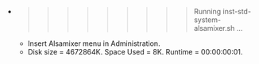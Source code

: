 * >>>>>>>>> Running inst-std-system-alsamixer.sh ...
  * Insert Alsamixer menu in Administration.
  * Disk size = 4672864K. Space Used = 8K. Runtime = 00:00:00:01.

